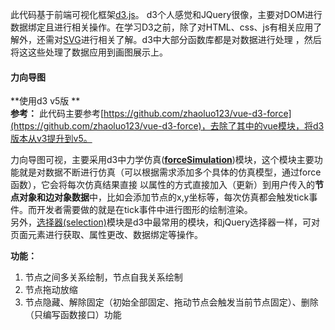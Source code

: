 此代码基于前端可视化框架[d3.js](https://github.com/xswei/d3js_doc)。
d3个人感觉和JQuery很像，主要对DOM进行数据绑定且进行相关操作。在学习D3之前，除了对HTML、css、js有相关应用了解外，还需对[SVG](https://www.runoob.com/svg/svg-rect.html)进行相关了解。d3中大部分函数库都是对数据进行处理
，然后将这这些处理了数据应用到画图展示上。  

#### 力向导图 ####
**使用d3 v5版 **  
**参考：** 此代码主要参考[https://github.com/zhaoluo123/vue-d3-force](https://github.com/zhaoluo123/vue-d3-force)，去除了其中的vue模块，将d3版本从v3提升到v5。  

力向导图可视，主要采用d3中力学仿真([**forceSimulation**](https://github.com/xswei/d3-force/blob/master/README.md#forceSimulation))模块，这个模块主要功能就是对数据不断进行仿真（可以根据需求添加多个具体的仿真模型，通过force函数），它会将每次仿真结果直接
以属性的方式直接加入（更新）到用户传入的**节点对象和边对象数据**中，比如会添加节点的x,y坐标等，每次仿真都会触发tick事件。而开发者需要做的就是在tick事件中进行图形的绘制渲染。   
另外，[选择器(selection)](https://github.com/xswei/d3-selection/blob/master/README.md#selection)模块是d3中最常用的模块，和jQuery选择器一样，可对页面元素进行获取、属性更改、数据绑定等操作。

**功能：** 
1. 节点之间多关系绘制，节点自我关系绘制
2. 节点拖动放缩
3. 节点隐藏、解除固定（初始全部固定、拖动节点会触发当前节点固定）、删除（只编写函数接口）功能
